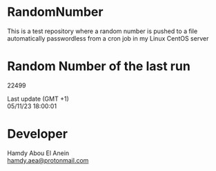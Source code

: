 # RandomNumber    
This is a test repository where a random number is pushed to a file automatically passwordless from a cron job in my Linux CentOS server    
# Random Number of the last run   
22499
      
Last update (GMT +1)    
05/11/23 18:00:01
# Developer    
Hamdy Abou El Anein   
hamdy.aea@protonmail.com
